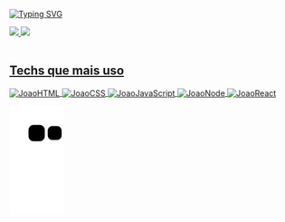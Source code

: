 [![Typing SVG](https://readme-typing-svg.herokuapp.com?font=Fira+Code&size=25&pause=1000&width=435&lines=Oii!+Eu+sou+o+Jo%C3%A3o+Maciel)](https://git.io/typing-svg)

<div>
  <a href="https://github.com/JoaoMaciel5G">
  <img height="180em" src="https://github-readme-stats.vercel.app/api?username=JoaoMaciel5G&show_icons=true&theme=tokyonight&include_all_commits=true&count_private=true"/>
  <img height="150em" src="https://github-readme-stats.vercel.app/api/top-langs/?username=JoaoMaciel5G&layout=compact&langs_count=7&theme=tokyonight"/>
</div>
<div style="display: inline_block"><br>
  <h2>Techs que mais uso</h2>
  <img align="center" alt="JoaoHTML" height="50" width="50" src="https://cdn.jsdelivr.net/gh/devicons/devicon/icons/css3/css3-original.svg">
  <img align="center" alt="JoaoCSS" height="50" width="50" src="https://cdn.jsdelivr.net/gh/devicons/devicon/icons/html5/html5-original.svg">
  <img align="center" alt="JoaoJavaScript" height="50" width="50" src="https://cdn.jsdelivr.net/gh/devicons/devicon/icons/javascript/javascript-original.svg">
  <img align="center" alt="JoaoNode" height="50" width="50" src="https://cdn.jsdelivr.net/gh/devicons/devicon/icons/nodejs/nodejs-original.svg">
  <img align="center" alt="JoaoReact" height="50" width="50" src="https://cdn.jsdelivr.net/gh/devicons/devicon/icons/react/react-original.svg">
</div>
  
![snake gif](https://github.com/JoaoMaciel5G/JoaoMaciel5G/blob/output/github-contribution-grid-snake.svg)

